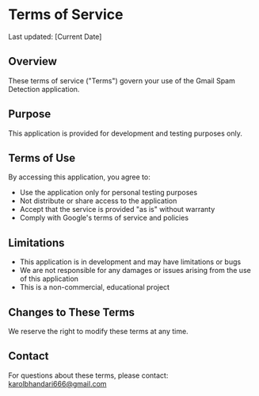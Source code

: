 # Terms of Service

Last updated: [Current Date]

## Overview
These terms of service ("Terms") govern your use of the Gmail Spam Detection application.

## Purpose
This application is provided for development and testing purposes only.

## Terms of Use
By accessing this application, you agree to:
- Use the application only for personal testing purposes
- Not distribute or share access to the application
- Accept that the service is provided "as is" without warranty
- Comply with Google's terms of service and policies

## Limitations
- This application is in development and may have limitations or bugs
- We are not responsible for any damages or issues arising from the use of this application
- This is a non-commercial, educational project

## Changes to These Terms
We reserve the right to modify these terms at any time.

## Contact
For questions about these terms, please contact:
karolbhandari666@gmail.com